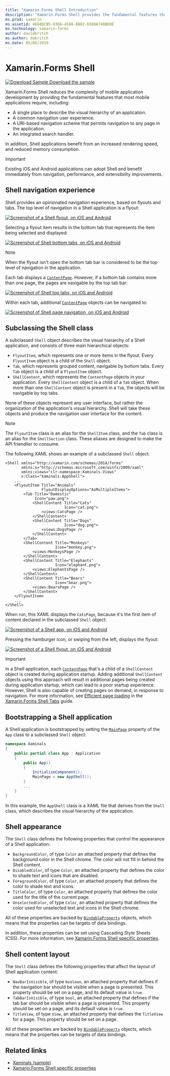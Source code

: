 ```yaml
---
title: "Xamarin.Forms Shell Introduction"
description: "Xamarin.Forms Shell provides the fundamental features that most applications require, including a common navigation user experience, a URI-based navigation scheme, and an integrated search handler."
ms.prod: xamarin
ms.assetid: 4604DCB5-83DA-458A-8B02-6508A740BE0E
ms.technology: xamarin-forms
author: davidbritch
ms.author: dabritch
ms.date: 05/06/2019
---
```


# Xamarin.Forms Shell

[![Download Sample](~/media/shared/download.png) Download the sample](https://github.com/xamarin/xamarin-forms-samples/tree/forms40/UserInterface/Xaminals/)

Xamarin.Forms Shell reduces the complexity of mobile application development by providing the fundamental features that most mobile applications require, including:

- A single place to describe the visual hierarchy of an application.
- A common navigation user experience.
- A URI-based navigation scheme that permits navigation to any page in the application.
- An integrated search handler.

In addition, Shell applications benefit from an increased rendering speed, and reduced memory consumption.

> [!IMPORTANT]
> Existing iOS and Android applications can adopt Shell and benefit immediately from navigation, performance, and extensibility improvements.

## Shell navigation experience

Shell provides an opinionated navigation experience, based on flyouts and tabs. The top level of navigation in a Shell application is a flyout:

[![Screenshot of a Shell flyout, on iOS and Android](introduction-images/flyout.png "Shell flyout")](introduction-images/flyout-large.png#lightbox "Shell flyout")

Selecting a flyout item results in the bottom tab that represents the item being selected and displayed:

[![Screenshot of Shell bottom tabs, on iOS and Android](introduction-images/monkeys.png "Shell bottom tabs")](introduction-images/monkeys-large.png#lightbox "Shell bottom tabs")

> [!NOTE]
> When the flyout isn't open the bottom tab bar is considered to be the top level of navigation in the application.

Each tab displays a [`ContentPage`](xref:Xamarin.Forms.ContentPage). However, if a bottom tab contains more than one page, the pages are navigable by the top tab bar:

[![Screenshot of Shell top tabs, on iOS and Android](introduction-images/cats.png "Shell top tabs")](introduction-images/cats-large.png#lightbox "Shell top tabs")

Within each tab, additional [`ContentPage`](xref:Xamarin.Forms.ContentPage) objects can be navigated to:

[![Screenshot of Shell page navigation, on iOS and Android](introduction-images/cat-details.png "Shell app navigation")](introduction-images/cat-details-large.png#lightbox "Shell app navigation")

## Subclassing the Shell class

A subclassed `Shell` object describes the visual hierarchy of a Shell application, and consists of three main hierarchical objects:

- `FlyoutItem`, which represents one or more items in the flyout. Every `FlyoutItem` object is a child of the `Shell` object.
- `Tab`, which represents grouped content, navigable by bottom tabs. Every `Tab` object is a child of a `FlyoutItem` object.
- `ShellContent`, which represents the `ContentPage` objects in your application. Every `ShellContent` object is a child of a `Tab` object. When more than one `ShellContent` object is present in a `Tab`, the objects will be navigable by top tabs.

None of these objects represent any user interface, but rather the organization of the application's visual hierarchy. Shell will take these objects and produce the navigation user interface for the content.

> [!NOTE]
> The `FlyoutItem` class is an alias for the `ShellItem` class, and the `Tab` class is an alias for the `ShellSection` class. These aliases are designed to make the API friendlier to consume.

The following XAML shows an example of a subclassed `Shell` object:

```xaml
<Shell xmlns="http://xamarin.com/schemas/2014/forms"
       xmlns:x="http://schemas.microsoft.com/winfx/2009/xaml"
       xmlns:views="clr-namespace:Xaminals.Views"
       x:Class="Xaminals.AppShell">
    ...
    <FlyoutItem Title="Animals"
                FlyoutDisplayOptions="AsMultipleItems">
        <Tab Title="Domestic"
             Icon="paw.png">
            <ShellContent Title="Cats"
                          Icon="cat.png">
                <views:CatsPage />
            </ShellContent>
            <ShellContent Title="Dogs"
                          Icon="dog.png">
                <views:DogsPage />
            </ShellContent>
        </Tab>
        <ShellContent Title="Monkeys"
                      Icon="monkey.png">
            <views:MonkeysPage />
        </ShellContent>
        <ShellContent Title="Elephants"
                      Icon="elephant.png">  
            <views:ElephantsPage />
        </ShellContent>
        <ShellContent Title="Bears"
                      Icon="bear.png">
            <views:BearsPage />
        </ShellContent>
    </FlyoutItem>
    ...
</Shell>
```

When run, this XAML displays the `CatsPage`, because it's the first item of content declared in the subclassed `Shell` object:

[![Screenshot of a Shell app, on iOS and Android](introduction-images/cats.png "Shell app")](introduction-images/cats-large.png#lightbox "Shell app")

Pressing the hamburger icon, or swiping from the left, displays the flyout:

[![Screenshot of a Shell flyout, on iOS and Android](introduction-images/flyout-reduced.png "Shell flyout")](introduction-images/flyout-reduced-large.png#lightbox "Shell flyout")

> [!IMPORTANT]
> In a Shell application, each [`ContentPage`](xref:Xamarin.Forms.ContentPage) that's a child of a `ShellContent` object is created during application startup. Adding additional `ShellContent` objects using this approach will result in additional pages being created during application startup, which can lead to a poor startup experience. However, Shell is also capable of creating pages on demand, in response to navigation. For more information, see [Efficient page loading](tabs.md#efficient-page-loading) in the [Xamarin.Forms Shell Tabs](tabs.md) guide.

## Bootstrapping a Shell application

A Shell application is bootstrapped by setting the [`MainPage`](xref:Xamarin.Forms.Application.MainPage) property of the `App` class to a subclassed `Shell` object:

```csharp
namespace Xaminals
{
    public partial class App : Application
    {
        public App()
        {
            InitializeComponent();
            MainPage = new AppShell();
        }
        ...
    }
}
```

In this example, the `AppShell` class is a XAML file that derives from the `Shell` class, which describes the visual hierarchy of the application.

## Shell appearance

The `Shell` class defines the following properties that control the appearance of a Shell application:

- `BackgroundColor`, of type `Color` an attached property that defines the background color in the Shell chrome. The color will not fill in behind the Shell content.
- `DisabledColor`, of type `Color`, an attached property that defines the color to shade text and icons that are disabled.
- `ForegroundColor`, of type `Color`, an attached property that defines the color to shade text and icons.
- `TitleColor`, of type `Color`, an attached property that defines the color used for the title of the current page.
- `UnselectedColor`, of type `Color`, an attached property that defines the color used for unselected text and icons in the Shell chrome.

All of these properties are backed by [`BindableProperty`](xref:Xamarin.Forms.BindableProperty) objects, which means that the properties can be targets of data bindings.

In addition, these properties can be set using Cascading Style Sheets (CSS). For more information, see [Xamarin.Forms Shell specific properties](~/xamarin-forms/user-interface/styles/css/index.md#xamarinforms-shell-specific-properties).

## Shell content layout

The `Shell` class defines the following properties that affect the layout of Shell application content:

- `NavBarIsVisible`, of type `boolean`, an attached property that defines if the navigation bar should be visible when a page is presented. This property should be set on a page, and its default value is `true`.
- `TabBarIsVisible`, of type `bool`, an attached property that defines if the tab bar should be visible when a page is presented. This property should be set on a page, and its default value is `true`.
- `TitleView`, of type `View`, an attached property that defines the `TitleView` for a page. This property should be set on a page.

All of these properties are backed by [`BindableProperty`](xref:Xamarin.Forms.BindableProperty) objects, which means that the properties can be targets of data bindings.

## Related links

- [Xaminals (sample)](https://github.com/xamarin/xamarin-forms-samples/tree/forms40/UserInterface/Xaminals/)
- [Xamarin.Forms Shell specific properties](~/xamarin-forms/user-interface/styles/css/index.md#xamarinforms-shell-specific-properties)
